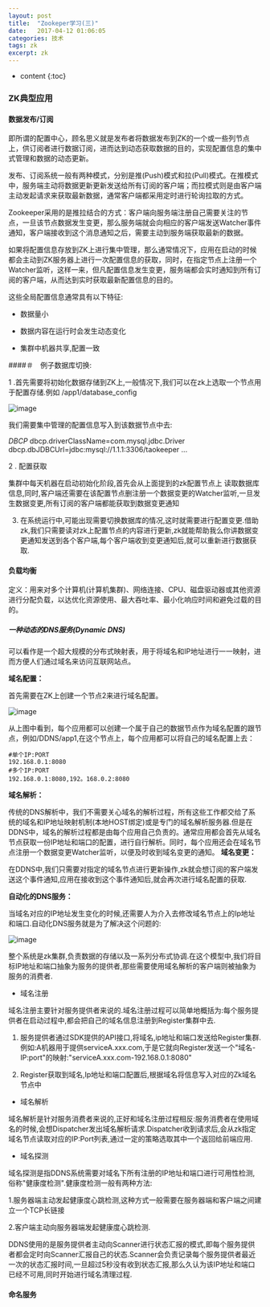 ```yaml
---
layout: post
title:  "Zookeper学习(三)"
date:   2017-04-12 01:06:05
categories: 技术
tags: zk
excerpt: zk
---
```



* content
{:toc}


### ZK典型应用

#### 数据发布/订阅

即所谓的配置中心，顾名思义就是发布者将数据发布到ZK的一个或一些列节点上，供订阅者进行数据订阅，进而达到动态获取数据的目的，实现配置信息的集中式管理和数据的动态更新。

发布、订阅系统一般有两种模式，分别是推(Push)模式和拉(Pull)模式。在推模式中，服务端主动将数据更新更新发送给所有订阅的客户端；而拉模式则是由客户端主动发起请求来获取最新数据，通常客户端都采用定时进行轮询拉取的方式。

Zookeeper采用的是推拉结合的方式：客户端向服务端注册自己需要关注的节点，一旦该节点数据发生变更，那么服务端就会向相应的客户端发送Watcher事件通知，客户端接收到这个消息通知之后，需要主动到服务端获取最新的数据。

如果将配置信息存放到ZK上进行集中管理，那么通常情况下，应用在启动的时候都会主动到ZK服务器上进行一次配置信息的获取，同时，在指定节点上注册一个Watcher监听，这样一来，但凡配置信息发生变更，服务端都会实时通知到所有订阅的客户端，从而达到实时获取最新配置信息的目的。

这些全局配置信息通常具有以下特征:

- 数据量小

- 数据内容在运行时会发生动态变化

- 集群中机器共享,配置一致

####＃　例子数据库切换:

1 .首先需要将初始化数据存储到ZK上,一般情况下,我们可以在zk上选取一个节点用于配置存储.例如 /app1/database_config

![image](http://7xpuj1.com1.z0.glb.clouddn.com/zk%E8%8A%82%E7%82%B9%E7%A4%BA%E6%84%8F%E5%9B%BE.png)

我们需要集中管理的配置信息写入到该数据节点中去:

*DBCP*
dbcp.driverClassName=com.mysql.jdbc.Driver
dbcp.dbJDBCUrl=jdbc:mysql://1.1.1:3306/taokeeper
...

2 . 配置获取

集群中每天机器在启动初始化阶段,首先会从上面提到的zk配置节点上 读取数据库信息,同时,客户端还需要在该配置节点删注册一个数据变更的Watcher监听,一旦发生数据变更,所有订阅的客户端都能获取到数据变更通知

3. 在系统运行中,可能出现需要切换数据库的情况,这时就需要进行配置变更.借助zk,我们只需要读对zk上配置节点的内容进行更新,zk就能帮助我么你讲数据变更通知发送到各个客户端,每个客户端收到变更通知后,就可以重新进行数据获取.


#### 负载均衡

定义：用来对多个计算机(计算机集群)、网络连接、CPU、磁盘驱动器或其他资源进行分配负载，以达优化资源使用、最大吞吐率、最小化响应时间和避免过载的目的。

##### 一种动态的DNS服务(Dynamic DNS)

可以看作是一个超大规模的分布式映射表，用于将域名和IP地址进行一一映射，进而方便人们通过域名来访问互联网站点。

**域名配置：**

首先需要在ZK上创建一个节点2来进行域名配置。

![image](http://7xpuj1.com1.z0.glb.clouddn.com/%E5%8A%A8%E6%80%81%E5%9F%9F%E5%90%8D.png)

从上图中看到，每个应用都可以创建一个属于自己的数据节点作为域名配置的跟节点，例如/DDNS/app1,在这个节点上，每个应用都可以将自己的域名配置上去：

```
#单个IP:PORT
192.168.0.1:8080
#多个IP:PORT
192.168.0.1:8080,192。168.0.2:8080

```
**域名解析：**

传统的DNS解析中，我们不需要关心域名的解析过程，所有这些工作都交给了系统的域名和IP地址映射机制(本地HOST绑定)或是专门的域名解析服务器.但是在DDNS中，域名的解析过程都是由每个应用自己负责的。通常应用都会首先从域名节点获取一份IP地址和端口的配置，进行自行解析。同时，每个应用还会在域名节点注册一个数据变更Watcher监听，以便及时收到域名变更的通知。
**域名变更：**

在DDNS中,我们只需要对指定的域名节点进行更新操作,zk就会想订阅的客户端发送这个事件通知,应用在接收到这个事件通知后,就会再次进行域名配置的获取.

**自动化的DNS服务：**

当域名对应的IP地址发生变化的时候,还需要人为介入去修改域名节点上的Ip地址和端口.自动化DNS服务就是为了解决这个问题的:

![image](http://7xpuj1.com1.z0.glb.clouddn.com/%E5%8A%A8%E6%80%81DNS%E7%B3%BB%E7%BB%9F%E6%9E%B6%E6%9E%84.png)

整个系统是zk集群,负责数据的存储以及一系列分布式协调.在这个模型中,我们将目标IP地址和端口抽象为服务的提供者,那些需要使用域名解析的客户端则被抽象为服务的消费者.

- 域名注册

域名注册主要针对服务提供者来说的.域名注册过程可以简单地概括为:每个服务提供者在启动过程中,都会把自己的域名信息注册到Register集群中去.

1. 服务提供者通过SDK提供的API接口,将域名,ip地址和端口发送给Register集群.例如:A机器用于提供serviceA.xxx.com,于是它就向Register发送一个"域名-IP:port"的映射:"serviceA.xxx.com-192.168.0.1:8080"

2. Register获取到域名,Ip地址和端口配置后,根据域名将信息写入对应的Zk域名节点中

- 域名解析

域名解析是针对服务消费者来说的,正好和域名注册过程相反:服务消费者在使用域名的时候,会想Dispatcher发出域名解析请求.Dispatcher收到请求后,会从zk指定域名节点读取对应的IP:Port列表,通过一定的策略选取其中一个返回给前端应用.

- 域名探测

域名探测是指DDNS系统需要对域名下所有注册的IP地址和端口进行可用性检测,俗称"健康度检测".健康度检测一般有两种方法:

1.服务器端主动发起健康度心跳检测,这种方式一般需要在服务器端和客户端之间建立一个TCP长链接

2.客户端主动向服务器端发起健康度心跳检测.

DDNS使用的是服务提供者主动向Scanner进行状态汇报的模式,即每个服务提供者都会定时向Scanner汇报自己的状态.Scanner会负责记录每个服务提供者最近一次的状态汇报时间,一旦超过5秒没有收到状态汇报,那么久认为该IP地址和端口已经不可用,同时开始进行域名清理过程.

#### 命名服务


